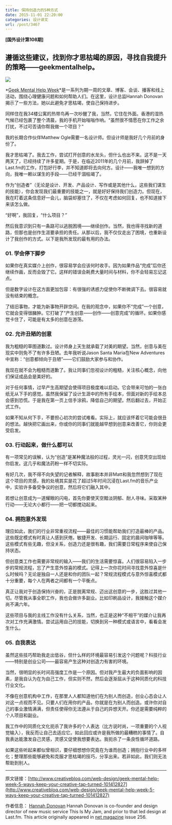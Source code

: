 ```yaml
---
title: 保持创造力的5种方式
date: 2015-11-01 22:20:00
categories: 设计译文
url: /post/3467
---
```


**[国外设计第108期]**            

## 遵循这些建议，找到你才思枯竭的原因，寻找自我提升的策略——geekmentalhelp。

![](http://media.creativebloq.futurecdn.net/sites/creativebloq.com/files/images/2014/09/net256essay/main.jpg)

*[Geek Mental Help Week](http://geekmentalhelp.com/)*是一系列为期一周的文章、博客、会谈、播客和线上活动，围绕心理健康问题和如何帮助人们。在这里，设计总监Hannah Donovan揭示了一些方法，她以此避免才思枯竭，使自己保持进步。

同样住在我34楼公寓的热带鸟再一次吵醒了我，当然，它住在外面。香港的湿热气候已经包裹了整个清晨，我的手机开始嗡嗡作响。“虽然很不情愿在你工作之余打扰，不过可否请你帮我做一个项目？”

我的长期合作伙伴Matthew Ogle需要一名设计师。但设计师是我好几个月前的身份了。

我才思枯竭了。我去工作，尝试打开创意的水龙头，但什么也出不来。这不是一天两天了，已经持续了许多星期。于是，在临近2011年的几个月前，我辞掉了Last.fm的工作，打包好行李，并不知道即将去向何方。设计——我唯一想到的方向，我唯一赖以谋生的手段——已经干涸枯竭了。

作为“创造者”（无论是设计、开发、产品设计、写作或是其他什么，这些我们谋生的技能），你会发现我们最重要的技能之一，就是好好保持我们创造力。但现在，我在盯着这条信息好一会儿，脑袋却塞住了，不仅在考虑如何回复，也不知道接下来该怎么做。

“好啊”，我回复，“什么项目？”

然后我意识到只有一条路可以逃脱困境——继续创作。当然，我也得寻找新的道路，但那也是创作生涯要承担的责任。从那以后，我不仅仅走出了困境，也重新设计了我创作的方式。以下是我所发现的最有用的办法。

### 01. 学会停下脚步

如果你在真实媒介上创作，很容易学会应该何时收手。因为如果作品“完成”后你还继续作画，反而会毁了它。这样的错误会耗费大量时间与材料，你不会轻易忘记这点。

但是数字设计在这方面更加包容：有很强的诱惑力促使你不断微调下去。很容易就没有结束的概念。

了结旧事物，才能为新事物开辟空间。在我的观念中，如果你不“完成”一个创意，它就会变得很臃肿。它打破了“产生创意——创作——创意完成”的循环。如果你感觉卡住了，可能是有太多的创意在游荡。

### 02. 允许丑陋的创意

我为粗糙的草图道歉过。设计师身上天生就承载了对美的期望。当然，创意与美在现实中则免不了有许多丑陋。去年我听说Jason Santa Maria在New Adventures中宣称：“创意都倾向于丑陋”——它们鼓励大家参与和协作。

我现在就不会为粗糙而道歉了。我让同事们忽视设计的粗糙，关注核心概念，向他们保证成品会是美好的。

对于任何事情，过早产生高期望会使得项目极度难以启动。它会带来可怕的一张白纸无从下手的感觉。虽然我保留了设计生涯中的所有手绘本，但面对新的手绘本总会感到恐慌。于是我在第一页上信手涂鸦，降低自己的期望。然后翻过去，开始正式工作。

如果不知从何下手，不要担心初次的尝试难看。实际上，就应该怀着它可能会很丑的想法。越快把它画出来，你或你的同事们就能越早想到创意来改善它，你则会更受启发。

### 03. 行动起来，做什么都可以

有一项常见的误解，认为“创造”是某种魔法般的过程，灵光一闪，创意凭空出现给你启发。这几乎和魔法药粉一样不切实际。

有好几次，我不得不向失望的记者解释，故事剧本并非Matt和我忽然想到了现在这个项目的灵感，我的处境其实是花了超过5年时间沉浸在Last.fm的音乐产业中，实验许多备受争议的创意，然后将它们融入其中。

若想让创意成为一道耀眼的闪电，首先你要使天空黯淡阴郁、耐人寻味。采取某种行动——无论大小都行——把一切都搅动起来。

### 04. 拥抱意外发现

理应如此，我们的行业非常重视流程——最佳的习惯能帮助我们打造最棒的产品。这些既定模式有时真让人感到厌倦。敏捷开发、长期运行、固定的晨间咖啡等等。这些模式有些无趣，但没关系，创造力还是很有趣，我们需要日常程序来使自己保持状态。

但创意类工作也需要非常规的输入——我们的生活需要惊喜。人们很容易陷入一步步的常规流程，忘了产生意外惊喜的模式。记得上一次你花时间寻找意外惊喜是什么时候吗？无论是独自一人还是和你的团队一起？常规流程模式与意外惊喜模式都十分重要，每个人在两者之间都有一个平衡点。

真正让我对于创造保持兴奋的，正是脱离常规、迈出这创意的一步，这胜过其他一切。尽管我从事全职工作，我也会做许多副业。比如印刷品设计，我接触这个媒介尚不满六年。

这些项目与我的主线工作没有什么关系，当然，也正是这种“不相干”的媒介让我再次对工作充满激情。尝试运用自己的技能，切换到另一种模式或语言中，看看会发生什么。

### 05. 自我表达

虽然这些技巧帮助我走出低谷，但什么样的环境最容易引发这个问题呢？科技行业——特别是创业公司——最容易产生这种对创造力有害的环境。

当然，很明显的长时间高强度工作是一个原因。但对我产生最大的负面影响的因素，是我自认为在为自己工作，但实则不然，然后会逐渐屈从于这种同质化的科技行业文化。

不像在创意机构中工作，在那里人人都知道他们在为别人而创造，创业心态会让人对这一点视而不见。只要人们在用你的产品，你就是在为别人而创造。或许你对自己的事业激情满满，但责任使得你无法遵从于自己的异想天开。你还是需要纯粹的个人项目和副业。

我工作中的同质化文化扼杀了我许多的个人表达（比方说时尚，一项重要的个人视觉输入），我反而让自己去适应它。如此回应或许是我所做的最糟糕的事情了。自我表达能激发自己灵感，灵感又促使我想要表达。我扼杀了一条良性循环道路。

如果这些听起来都似曾相识，要仔细想想你究竟在为谁而创造；拥抱行业中的多样化；整理那些能够避免和克服才思枯竭的技巧，分享出来。若非如此，我们则无法帮助到别人。

---

原文链接：[http://www.creativebloq.com/web-design/geek-mental-help-week-5-ways-keep-your-creative-tap-turned-101412827](http://www.creativebloq.com/web-design/geek-mental-help-week-5-ways-keep-your-creative-tap-turned-101412827)

作者信息：
[Hannah Donovan](http://blog.hannahdonovan.com/)
Hannah Donovan is co-founder and design director of new music service This Is My Jam, and prior to that led design at Last.fm. This article originally appeared in [net magazine](http://www.myfavouritemagazines.co.uk/design/net-magazine-subscription/) issue 256.